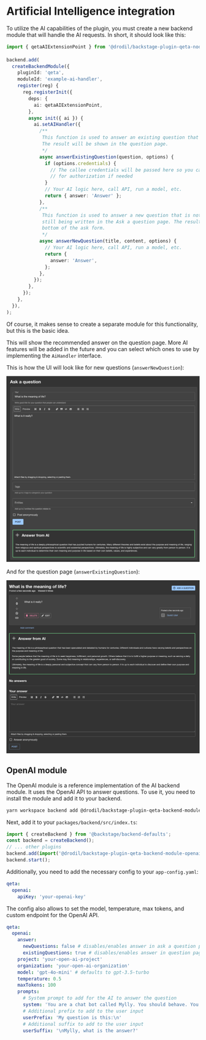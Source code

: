 # Artificial Intelligence integration

To utilize the AI capabilities of the plugin, you must create a new backend module that will handle the AI requests.
In short, it should look like this:

```ts
import { qetaAIExtensionPoint } from '@drodil/backstage-plugin-qeta-node';

backend.add(
  createBackendModule({
    pluginId: 'qeta',
    moduleId: 'example-ai-handler',
    register(reg) {
      reg.registerInit({
        deps: {
          ai: qetaAIExtensionPoint,
        },
        async init({ ai }) {
          ai.setAIHandler({
            /**
             This function is used to answer an existing question that is already in the database.
             The result will be shown in the question page.
             */
            async answerExistingQuestion(question, options) {
              if (options.credentials) {
                // The callee credentials will be passed here so you can do additional checks
                // for authorization if needed
              }
              // Your AI logic here, call API, run a model, etc.
              return { answer: 'Answer' };
            },
            /**
             This function is used to answer a new question that is not in the database but is
             still being written in the Ask a question page. The result will be shown in the 
             bottom of the ask form.
             */
            async answerNewQuestion(title, content, options) {
              // Your AI logic here, call API, run a model, etc.
              return {
                answer: 'Answer',
              };
            },
          });
        },
      });
    },
  }),
);
```

Of course, it makes sense to create a separate module for this functionality, but this is the basic idea.

This will show the recommended answer on the question page. More AI features will be added in the future and you can
select which ones to use by implementing the `AiHandler` interface.

This is how the UI will look like for new questions (`answerNewQuestion`):

![OpenAI](./images/openAi.png)

And for the question page (`answerExistingQuestion`):

![OpenAI](./images/openAiQuestionPage.png)

## OpenAI module

The OpenAI module is a reference implementation of the AI backend module. It uses the OpenAI API to answer questions.
To use it, you need to install the module and add it to your backend.

```bash
yarn workspace backend add @drodil/backstage-plugin-qeta-backend-module-openai
```

Next, add it to your `packages/backend/src/index.ts`:

```ts
import { createBackend } from '@backstage/backend-defaults';
const backend = createBackend();
// ... other plugins
backend.add(import('@drodil/backstage-plugin-qeta-backend-module-openai'));
backend.start();
```

Additionally, you need to add the necessary config to your `app-config.yaml`:

```yaml
qeta:
  openai:
    apiKey: 'your-openai-key'
```

The config also allows to set the model, temperature, max tokens, and custom endpoint for the OpenAI API.

```yaml
qeta:
  openai:
    answer:
      newQuestions: false # disables/enables answer in ask a question page
      existingQuestions: true # disables/enables answer in question page
    project: 'your-open-ai-project'
    organization: 'your-open-ai-organization'
    model: 'gpt-4o-mini' # defaults to gpt-3.5-turbo
    temperature: 0.5
    maxTokens: 100
    prompts:
      # System prompt to add for the AI to answer the question
      system: 'You are a chat bot called Mylly. You should behave. You should be helpful. You should be polite.'
      # Additional prefix to add to the user input
      userPrefix: 'My question is this:\n'
      # Additional suffix to add to the user input
      userSuffix: '\nMylly, what is the answer?'
```

